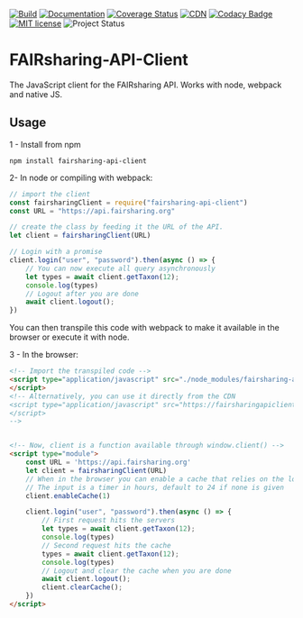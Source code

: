 [![Build](https://github.com/FAIRsharing/FAIRSharing-API-Client/actions/workflows/unit_tests.yml/badge.svg)](https://github.com/FAIRsharing/FAIRSharing-API-Client/actions/workflows/unit_tests.yml)
[![Documentation](https://api.netlify.com/api/v1/badges/edd1e884-83d9-46f4-902c-b4078c3acc22/deploy-status)](https://fairsharingapidoc.netlify.app)
[![Coverage Status](https://coveralls.io/repos/github/FAIRsharing/FAIRSharing-API-Client/badge.svg?branch=main)](https://coveralls.io/github/FAIRsharing/FAIRSharing-API-Client?branch=main)
[![CDN](https://img.shields.io/badge/CDN-netlify-success)](https://fairsharingapiclientcdn.netlify.app/index.js)
[![Codacy Badge](https://app.codacy.com/project/badge/Grade/caedac1ab73341759acc2b815aaff355)](https://www.codacy.com/gh/FAIRsharing/FAIRSharing-API-Client/dashboard?utm_source=github.com&amp;utm_medium=referral&amp;utm_content=FAIRsharing/FAIRSharing-API-Client&amp;utm_campaign=Badge_Grade)
[![MIT license](https://img.shields.io/badge/License-MIT-blue.svg)](https://lbesson.mit-license.org/)
![Project Status](https://img.shields.io/badge/status-alpha-orange)



# FAIRsharing-API-Client

The JavaScript client for the FAIRsharing API. Works with node, webpack and native JS.

## Usage

1 - Install from npm
``` 
npm install fairsharing-api-client
```

2- In node or compiling with webpack:
```js
// import the client
const fairsharingClient = require("fairsharing-api-client")  
const URL = "https://api.fairsharing.org"

// create the class by feeding it the URL of the API.
let client = fairsharingClient(URL)

// Login with a promise
client.login("user", "password").then(async () => {
    // You can now execute all query asynchronously
    let types = await client.getTaxon(12);
    console.log(types)
    // Logout after you are done
    await client.logout();
})
```
You can then transpile this code with webpack to make it available in the browser or execute it with node.

3 - In the browser:
```html
<!-- Import the transpiled code -->
<script type="application/javascript" src="./node_modules/fairsharing-api-client/dist/index.js">
</script>
<!-- Alternatively, you can use it directly from the CDN 
<script type="application/javascript" src="https://fairsharingapiclientcdn.netlify.app/index.js">
</script>
-->


<!-- Now, client is a function available through window.client() -->
<script type="module">
    const URL = 'https://api.fairsharing.org'
    let client = fairsharingClient(URL)
    // When in the browser you can enable a cache that relies on the localStorage
    // The input is a timer in hours, default to 24 if none is given
    client.enableCache(1)

    client.login("user", "password").then(async () => {
        // First request hits the servers
        let types = await client.getTaxon(12);
        console.log(types)
        // Second request hits the cache
        types = await client.getTaxon(12);
        console.log(types)
        // Logout and clear the cache when you are done
        await client.logout();
        client.clearCache();
    })
</script>
```
